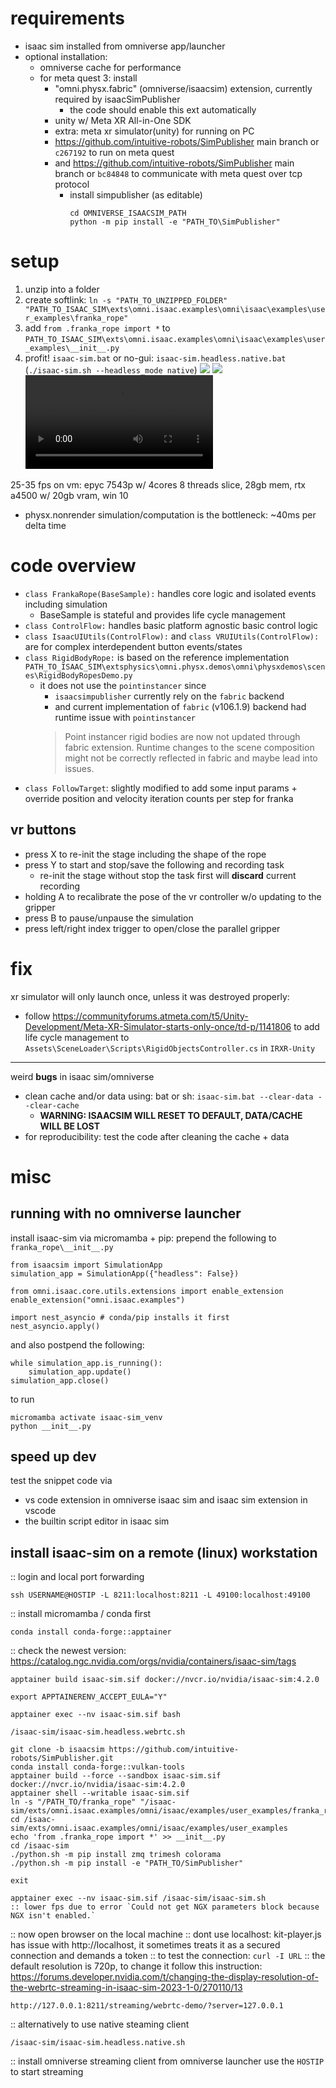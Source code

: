 # requirements
- isaac sim installed from omniverse app/launcher
- optional installation: 
    - omniverse cache for performance
    - for meta quest 3: install
        - "omni.physx.fabric" (omniverse/isaacsim) extension, currently required by isaacSimPublisher
            - the code should enable this ext automatically
        - unity w/ Meta XR All-in-One SDK
        - extra: meta xr simulator(unity) for running on PC
        - https://github.com/intuitive-robots/SimPublisher main branch or `c267192` to run on meta quest
        - and https://github.com/intuitive-robots/SimPublisher main branch or `bc84848` to communicate with meta quest over tcp protocol
            - install simpublisher (as editable)
                ```
                cd OMNIVERSE_ISAACSIM_PATH
                python -m pip install -e "PATH_TO\SimPublisher"
                ```

# setup
1. unzip into a folder
2. create softlink: `ln -s "PATH_TO_UNZIPPED_FOLDER" "PATH_TO_ISAAC_SIM\exts\omni.isaac.examples\omni\isaac\examples\user_examples\franka_rope"`
3. add `from .franka_rope import *` to `PATH_TO_ISAAC_SIM\exts\omni.isaac.examples\omni\isaac\examples\user_examples\__init__.py`
4. profit! `isaac-sim.bat` or no-gui: `isaac-sim.headless.native.bat` (`./isaac-sim.sh --headless_mode native`)
    ![](isaacsim.png)
    ![](vr.png)
    ![](metaquest3.mkv)

25-35 fps on vm: epyc 7543p w/ 4cores 8 threads slice, 28gb mem, rtx a4500 w/ 20gb vram, win 10
- physx.nonrender simulation/computation is the bottleneck: ~40ms per delta time

# code overview
- `class FrankaRope(BaseSample):` handles core logic and isolated events including simulation
    - BaseSample is stateful and provides life cycle management
- `class ControlFlow:` handles basic platform agnostic basic control logic
- `class IsaacUIUtils(ControlFlow):` and `class VRUIUtils(ControlFlow):` are for complex interdependent button events/states
- `class RigidBodyRope:` is based on the reference implementation `PATH_TO_ISAAC_SIM\extsphysics\omni.physx.demos\omni\physxdemos\scenes\RigidBodyRopesDemo.py`
    - it does not use the `pointinstancer` since 
        - `isaacsimpublisher` currently rely on the `fabric` backend
        - and current implementation of `fabric` (v106.1.9) backend had runtime issue with `pointinstancer`
        > Point instancer rigid bodies are now not updated through fabric extension. Runtime changes to the scene composition might not be correctly reflected in fabric and maybe lead into issues.
- `class FollowTarget`: slightly modified to add some input params + override position and velocity iteration counts per step for franka

## vr buttons
- press X to re-init the stage including the shape of the rope
- press Y to start and stop/save the following and recording task
    - re-init the stage without stop the task first will **discard** current recording
- holding A to recalibrate the pose of the vr controller w/o updating to the gripper
- press B to pause/unpause the simulation
- press left/right index trigger to open/close the parallel gripper

# fix
xr simulator will only launch once, unless it was destroyed properly:
- follow https://communityforums.atmeta.com/t5/Unity-Development/Meta-XR-Simulator-starts-only-once/td-p/1141806 to add life cycle management to `Assets\SceneLoader\Scripts\RigidObjectsController.cs` in `IRXR-Unity`

---

weird **bugs** in isaac sim/omniverse
- clean cache and/or data using: bat or sh: `isaac-sim.bat --clear-data --clear-cache`
    - **WARNING: ISAACSIM WILL RESET TO DEFAULT, DATA/CACHE WILL BE LOST**
- for reproducibility: test the code after cleaning the cache + data

# misc
## running with no omniverse launcher
install isaac-sim via micromamba + pip:
prepend the following to `franka_rope\__init__.py`

```
from isaacsim import SimulationApp
simulation_app = SimulationApp({"headless": False})

from omni.isaac.core.utils.extensions import enable_extension
enable_extension("omni.isaac.examples")

import nest_asyncio # conda/pip installs it first
nest_asyncio.apply()
```

and also postpend the following:
```
while simulation_app.is_running():
    simulation_app.update()
simulation_app.close()
```

to run
```
micromamba activate isaac-sim_venv
python __init__.py
```
## speed up dev
test the snippet code via 
- vs code extension in omniverse isaac sim and isaac sim extension in vscode
- the builtin script editor in isaac sim

## install isaac-sim on a remote (linux) workstation
:: login and local port forwarding

`ssh USERNAME@HOSTIP -L 8211:localhost:8211 -L 49100:localhost:49100`

:: install micromamba / conda first

`conda install conda-forge::apptainer`

:: check the newest version: https://catalog.ngc.nvidia.com/orgs/nvidia/containers/isaac-sim/tags

`apptainer build isaac-sim.sif docker://nvcr.io/nvidia/isaac-sim:4.2.0`

`export APPTAINERENV_ACCEPT_EULA="Y"`

`apptainer exec --nv isaac-sim.sif bash`

`/isaac-sim/isaac-sim.headless.webrtc.sh`



```
git clone -b isaacsim https://github.com/intuitive-robots/SimPublisher.git
conda install conda-forge::vulkan-tools 
apptainer build --force --sandbox isaac-sim.sif docker://nvcr.io/nvidia/isaac-sim:4.2.0
apptainer shell --writable isaac-sim.sif
ln -s "/PATH_TO/franka_rope" "/isaac-sim/exts/omni.isaac.examples/omni/isaac/examples/user_examples/franka_rope"
cd /isaac-sim/exts/omni.isaac.examples/omni/isaac/examples/user_examples
echo 'from .franka_rope import *' >> __init__.py
cd /isaac-sim
./python.sh -m pip install zmq trimesh colorama
./python.sh -m pip install -e "PATH_TO/SimPublisher"

exit

apptainer exec --nv isaac-sim.sif /isaac-sim/isaac-sim.sh
:: lower fps due to error `Could not get NGX parameters block because NGX isn't enabled.`
```

:: now open browser on the local machine
:: dont use localhost: kit-player.js has issue with http://localhost, it sometimes treats it as a secured connection and demands a token
:: to test the connection: `curl -I URL`
:: the default resolution is 720p, to change it follow this instruction: https://forums.developer.nvidia.com/t/changing-the-display-resolution-of-the-webrtc-streaming-in-isaac-sim-2023-1-0/270110/13


`http://127.0.0.1:8211/streaming/webrtc-demo/?server=127.0.0.1`

:: alternatively to use native steaming client

`/isaac-sim/isaac-sim.headless.native.sh`

:: install omniverse streaming client from omniverse launcher
use the `HOSTIP` to start streaming
